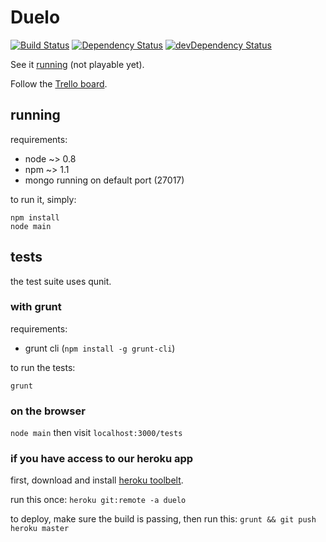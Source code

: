 # Duelo

[![Build Status](https://travis-ci.org/jpbochi/duelo.png?branch=master)](https://travis-ci.org/jpbochi/duelo)
[![Dependency Status](https://david-dm.org/jpbochi/duelo.png)](https://david-dm.org/jpbochi/duelo)
[![devDependency Status](https://david-dm.org/jpbochi/duelo/dev-status.png)](https://david-dm.org/jpbochi/duelo#info=devDependencies)

See it [running](http://duelo.herokuapp.com/) (not playable yet).

Follow the [Trello board](https://trello.com/board/duelo-js/5105a4da52f437bd250034df).

## running

requirements:

* node ~> 0.8
* npm ~> 1.1
* mongo running on default port (27017)

to run it, simply:

```
npm install
node main
```

## tests

the test suite uses qunit.

### with grunt

requirements:

* grunt cli (`npm install -g grunt-cli`)

to run the tests:

```
grunt
```

### on the browser

`node main` then visit `localhost:3000/tests`

### if you have access to our heroku app

first, download and install [heroku toolbelt](https://toolbelt.herokuapp.com/).

run this once: `heroku git:remote -a duelo`

to deploy, make sure the build is passing, then run this: `grunt && git push heroku master`

